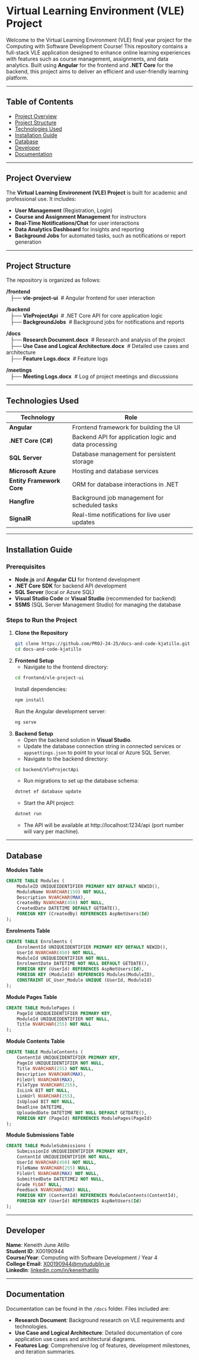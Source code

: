 
# Virtual Learning Environment (VLE) Project

Welcome to the Virtual Learning Environment (VLE) final year project for the Computing with Software Development Course! 
This repository contains a full-stack VLE application designed to enhance online learning experiences with features such as course management, assignments, and data analytics. 
Built using **Angular** for the frontend and **.NET Core** for the backend, this project aims to deliver an efficient and user-friendly learning platform.

---

## Table of Contents

* [Project Overview](#project-overview)
* [Project Structure](#project-structure)
* [Technologies Used](#technologies-used)
* [Installation Guide](#installation-guide)
* [Database](#database)
* [Developer](#developer)
* [Documentation](#documentation)

---

## Project Overview

The **Virtual Learning Environment (VLE) Project** is built for academic and professional use. It includes:
- **User Management** (Registration, Login)
- **Course and Assignment Management** for instructors
- **Real-Time Notifications/Chat** for user interactions
- **Data Analytics Dashboard** for insights and reporting
- **Background Jobs** for automated tasks, such as notifications or report generation

---

## Project Structure

The repository is organized as follows:

**/frontend** <br />
&nbsp;&nbsp;&nbsp;├── **vle-project-ui** &nbsp;# Angular frontend for user interaction

**/backend** <br />
&nbsp;&nbsp;&nbsp;├── **VleProjectApi**  &nbsp;# .NET Core API for core application logic <br />
&nbsp;&nbsp;&nbsp;├── **BackgroundJobs** &nbsp;# Background jobs for notifications and reports

**/docs** <br />
&nbsp;&nbsp;&nbsp;├── **Research Document.docx** &nbsp;# Research and analysis of the project <br />
&nbsp;&nbsp;&nbsp;├── **Use Case and Logical Architecture.docx** &nbsp;# Detailed use cases and architecture <br />
&nbsp;&nbsp;&nbsp;├── **Feature Logs.docx** &nbsp;# Feature logs 

**/meetings** <br />
&nbsp;&nbsp;&nbsp;├── **Meeting Logs.docx** &nbsp;# Log of project meetings and discussions

---

## Technologies Used

| Technology               | Role                                                  |
|--------------------------|-------------------------------------------------------|
| **Angular**              | Frontend framework for building the UI                |
| **.NET Core (C#)**       | Backend API for application logic and data processing |
| **SQL Server**           | Database management for persistent storage            |
| **Microsoft Azure**      | Hosting and database services                         |
| **Entity Framework Core**| ORM for database interactions in .NET                 |
| **Hangfire**             | Background job management for scheduled tasks         |
| **SignalR**              | Real-time notifications for live user updates         |

---

## Installation Guide

### Prerequisites

- **Node.js** and **Angular CLI** for frontend development
- **.NET Core SDK** for backend API development
- **SQL Server** (local or Azure SQL)
- **Visual Studio Code** or **Visual Studio** (recommended for backend)
- **SSMS** (SQL Server Management Studio) for managing the database

### Steps to Run the Project

1. **Clone the Repository**
   ```bash
   git clone https://github.com/PROJ-24-25/docs-and-code-kjatillo.git
   cd docs-and-code-kjatillo
   ```
2. **Frontend Setup**
   - Navigate to the frontend directory:
   ```bash
   cd frontend/vle-project-ui
   ```
   Install dependencies:
   ```bash
   npm install
   ```
   Run the Angular development server:
   ```bash
   ng serve
   ```
3. **Backend Setup**
   - Open the backend solution in **Visual Studio**.
   - Update the database connection string in connected services or `appsettings.json` to point to your local or Azure SQL Server.
   - Navigate to the backend directory:
   ```bash
   cd backend/VleProjectApi
   ```
   - Run migrations to set up the database schema:
   ```bash
   dotnet ef database update
   ```
   - Start the API project:
   ```bash
   dotnet run
   ```
   - The API will be available at http://localhost:1234/api (port number will vary per machine).

---

## Database

**Modules Table**
```sql
CREATE TABLE Modules (
    ModuleID UNIQUEIDENTIFIER PRIMARY KEY DEFAULT NEWID(),
    ModuleName NVARCHAR(150) NOT NULL,
    Description NVARCHAR(MAX),
    CreatedBy NVARCHAR(450) NOT NULL,
    CreatedDate DATETIME DEFAULT GETDATE(),
    FOREIGN KEY (CreatedBy) REFERENCES AspNetUsers(Id)
);
```

**Enrolments Table**
```sql
CREATE TABLE Enrolments (
    EnrolmentId UNIQUEIDENTIFIER PRIMARY KEY DEFAULT NEWID(),
    UserId NVARCHAR(450) NOT NULL,
    ModuleId UNIQUEIDENTIFIER NOT NULL,
    EnrolmentDate DATETIME NOT NULL DEFAULT GETDATE(),
    FOREIGN KEY (UserId) REFERENCES AspNetUsers(Id),
    FOREIGN KEY (ModuleId) REFERENCES Modules(ModuleID),
    CONSTRAINT UC_User_Module UNIQUE (UserId, ModuleId)
);
```

**Module Pages Table**
```sql
CREATE TABLE ModulePages (
    PageId UNIQUEIDENTIFIER PRIMARY KEY,
    ModuleId UNIQUEIDENTIFIER NOT NULL,
    Title NVARCHAR(255) NOT NULL
);
```

**Module Contents Table**
```sql
CREATE TABLE ModuleContents (
    ContentId UNIQUEIDENTIFIER PRIMARY KEY,
    PageId UNIQUEIDENTIFIER NOT NULL,
    Title NVARCHAR(255) NOT NULL,
    Description NVARCHAR(MAX),
    FileUrl NVARCHAR(MAX),
    FileType NVARCHAR(255),
    IsLink BIT NOT NULL,
    LinkUrl NVARCHAR(255),
    IsUpload BIT NOT NULL,
    Deadline DATETIME,
    UploadedDate DATETIME NOT NULL DEFAULT GETDATE(),
    FOREIGN KEY (PageId) REFERENCES ModulePages(PageId)
);
```

**Module Submissions Table**
```sql
CREATE TABLE ModuleSubmissions (
    SubmissionId UNIQUEIDENTIFIER PRIMARY KEY,
    ContentId UNIQUEIDENTIFIER NOT NULL,
    UserId NVARCHAR(450) NOT NULL,
    FileName NVARCHAR(255) NULL,
    FileUrl NVARCHAR(MAX) NOT NULL,
    SubmittedDate DATETIME2 NOT NULL,
    Grade FLOAT NULL,
    Feedback NVARCHAR(MAX) NULL,
    FOREIGN KEY (ContentId) REFERENCES ModuleContents(ContentId),
    FOREIGN KEY (UserId) REFERENCES AspNetUsers(Id)
);
```

---

## Developer
**Name**: Keneith June Atillo <br />
**Student ID**: X00190944 <br />
**Course/Year**: Computing with Software Development / Year 4 <br />
**College Email**: X00190944@mytudublin.ie <br />
**LinkedIn**: [linkedin.com/in/keneithatillo](https://www.linkedin.com/in/keneithatillo/)

---

## Documentation
Documentation can be found in the `/docs` folder. Files included are:

- **Research Document**: Background research on VLE requirements and technologies.
- **Use Case and Logical Architecture**: Detailed documentation of core application use cases and architectural diagrams.
- **Features Log**: Comprehensive log of features, development milestones, and iteration summaries.
